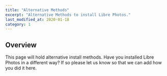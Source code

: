 ```yaml
---
title: "Alternative Methods"
excerpt: "Alternative Methods to install Libre Photos."
last_modified_at: 2020-01-18
category: 1 
---
```


## Overview

This page will hold alternative install methods. Have you installed Libre Photos in a different way? If so please let us know so that we can add how you did it here.
